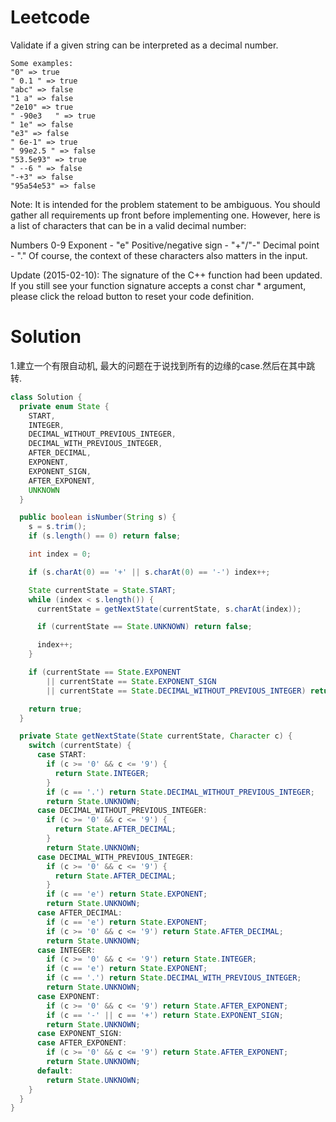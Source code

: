 # Leetcode

Validate if a given string can be interpreted as a decimal number.

```
Some examples:
"0" => true
" 0.1 " => true
"abc" => false
"1 a" => false
"2e10" => true
" -90e3   " => true
" 1e" => false
"e3" => false
" 6e-1" => true
" 99e2.5 " => false
"53.5e93" => true
" --6 " => false
"-+3" => false
"95a54e53" => false
```

Note: It is intended for the problem statement to be ambiguous. You should gather all requirements up front before implementing one. However, here is a list of characters that can be in a valid decimal number:

Numbers 0-9
Exponent - "e"
Positive/negative sign - "+"/"-"
Decimal point - "."
Of course, the context of these characters also matters in the input.

Update (2015-02-10):
The signature of the C++ function had been updated. If you still see your function signature accepts a const char * argument, please click the reload button to reset your code definition.


# Solution
1.建立一个有限自动机, 最大的问题在于说找到所有的边缘的case.然后在其中跳转.

```java
class Solution {
  private enum State {
    START,
    INTEGER,
    DECIMAL_WITHOUT_PREVIOUS_INTEGER,
    DECIMAL_WITH_PREVIOUS_INTEGER,
    AFTER_DECIMAL,
    EXPONENT,
    EXPONENT_SIGN,
    AFTER_EXPONENT,
    UNKNOWN
  }

  public boolean isNumber(String s) {
    s = s.trim();
    if (s.length() == 0) return false;

    int index = 0;

    if (s.charAt(0) == '+' || s.charAt(0) == '-') index++;

    State currentState = State.START;
    while (index < s.length()) {
      currentState = getNextState(currentState, s.charAt(index));

      if (currentState == State.UNKNOWN) return false;

      index++;
    }

    if (currentState == State.EXPONENT
        || currentState == State.EXPONENT_SIGN
        || currentState == State.DECIMAL_WITHOUT_PREVIOUS_INTEGER) return false;

    return true;
  }

  private State getNextState(State currentState, Character c) {
    switch (currentState) {
      case START:
        if (c >= '0' && c <= '9') {
          return State.INTEGER;
        }
        if (c == '.') return State.DECIMAL_WITHOUT_PREVIOUS_INTEGER;
        return State.UNKNOWN;
      case DECIMAL_WITHOUT_PREVIOUS_INTEGER:
        if (c >= '0' && c <= '9') {
          return State.AFTER_DECIMAL;
        }
        return State.UNKNOWN;
      case DECIMAL_WITH_PREVIOUS_INTEGER:
        if (c >= '0' && c <= '9') {
          return State.AFTER_DECIMAL;
        }
        if (c == 'e') return State.EXPONENT;
        return State.UNKNOWN;
      case AFTER_DECIMAL:
        if (c == 'e') return State.EXPONENT;
        if (c >= '0' && c <= '9') return State.AFTER_DECIMAL;
        return State.UNKNOWN;
      case INTEGER:
        if (c >= '0' && c <= '9') return State.INTEGER;
        if (c == 'e') return State.EXPONENT;
        if (c == '.') return State.DECIMAL_WITH_PREVIOUS_INTEGER;
        return State.UNKNOWN;
      case EXPONENT:
        if (c >= '0' && c <= '9') return State.AFTER_EXPONENT;
        if (c == '-' || c == '+') return State.EXPONENT_SIGN;
        return State.UNKNOWN;
      case EXPONENT_SIGN:
      case AFTER_EXPONENT:
        if (c >= '0' && c <= '9') return State.AFTER_EXPONENT;
        return State.UNKNOWN;
      default:
        return State.UNKNOWN;
    }
  }
}

```
